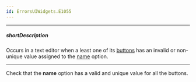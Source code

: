 ```yaml
---
id: ErrorsUIWidgets.E1055
---
```

---
##### shortDescription
Occurs in a text editor when a least one of its [buttons](/api-reference/10%20UI%20Widgets/dxTextEditor/1%20Configuration/buttons/buttons.md '/Documentation/ApiReference/UI_Widgets/dxTextBox/Configuration/buttons/') has an invalid or non-unique value assigned to the [name](/api-reference/10%20UI%20Widgets/dxTextEditor/1%20Configuration/buttons/name.md '/Documentation/ApiReference/UI_Widgets/dxTextBox/Configuration/buttons/#name') option.

---
Check that the **name** option has a valid and unique value for all the buttons.